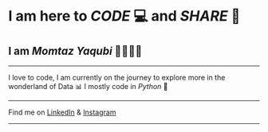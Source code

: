 # I am here to _CODE_ 💻 and _SHARE_ 🤝  

## I am _**Momtaz Yaqubi**_ 👋🏻🧑🏻 
 
*** 
I love to code, 
I am currently on the journey to explore more in the wonderland of Data 📊 
I mostly code in _Python_ 🐍 
***

Find me on [LinkedIn](https://www.linkedin.com/in/momtaz-yaqubi-127ab31b0?utm_source=share&utm_campaign=share_via&utm_content=profile&utm_medium=android_app) & [Instagram](https://www.instagram.com/momtaz.yaqubi/profilecard/?igsh=MXdjZnIyeHo0YjNoaw==) 
*** 

